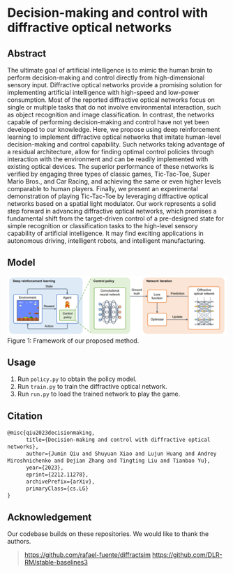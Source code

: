 # Decision-making and control with diffractive optical networks

## Abstract
The ultimate goal of artificial intelligence is to mimic the human brain to perform decision-making and control directly from high-dimensional sensory input. Diffractive optical networks provide a promising solution for implementing artificial intelligence with high-speed and low-power consumption. Most of the reported diffractive optical networks focus on single or multiple tasks that do not involve environmental interaction, such as object recognition and image classification. In contrast, the networks capable of performing decision-making and control have not yet been developed to our knowledge. Here, we propose using deep reinforcement learning to implement diffractive optical networks that imitate human-level decision-making and control capability. Such networks taking advantage of a residual architecture, allow for finding optimal control policies through interaction with the environment and can be readily implemented with existing optical devices. The superior performance of these networks is verified by engaging three types of classic games, Tic-Tac-Toe, Super Mario Bros., and Car Racing, and achieving the same or even higher levels comparable to human players. Finally, we present an experimental demonstration of playing Tic-Tac-Toe by leveraging diffractive optical networks based on a spatial light modulator. Our work represents a solid step forward in advancing diffractive optical networks, which promises a fundamental shift from the target-driven control of a pre-designed state for simple recognition or classification tasks to the high-level sensory capability of artificial intelligence. It may find exciting applications in autonomous driving, intelligent robots, and intelligent manufacturing.

## Model
![Image](model.png)
Figure 1: Framework of our proposed method. 

## Usage

1. Run `policy.py` to obtain the policy model.
2. Run `train.py` to train the diffractive optical network.
3. Run `run.py` to load the trained network to play the game.

## Citation

```
@misc{qiu2023decisionmaking,
      title={Decision-making and control with diffractive optical networks}, 
      author={Jumin Qiu and Shuyuan Xiao and Lujun Huang and Andrey Miroshnichenko and Dejian Zhang and Tingting Liu and Tianbao Yu},
      year={2023},
      eprint={2212.11278},
      archivePrefix={arXiv},
      primaryClass={cs.LG}
}
``` 
## Acknowledgement
Our codebase builds on these repositories. We would like to thank the authors. 
 
> https://github.com/rafael-fuente/diffractsim
> https://github.com/DLR-RM/stable-baselines3
